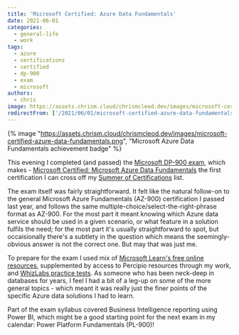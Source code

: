 ```yaml
---
title: 'Microsoft Certified: Azure Data Fundamentals'
date: 2021-06-01
categories:
  - general-life
  - work
tags:
  - azure
  - certifications
  - certified
  - dp-900
  - exam
  - microsoft
authors:
  - chris
image: https://assets.chrism.cloud/chrismcleod.dev/images/microsoft-certified-azure-data-fundamentals.png
redirectFrom: ['/2021/06/01/microsoft-certified-azure-data-fundamentals/']
---
```


{% image "https://assets.chrism.cloud/chrismcleod.dev/images/microsoft-certified-azure-data-fundamentals.png", "Microsoft Azure Data Fundamentals achievement badge" %}

This evening I completed (and passed) the [Microsoft DP-900 exam](https://docs.microsoft.com/en-gb/learn/certifications/exams/dp-900), which makes - [Microsoft Certified: Microsoft Azure Data Fundamentals](https://www.credly.com/earner/earned/badge/ea868257-c9f9-448a-a0b0-bc486ebefbf6) the first certification I can cross off my [Summer of Certifications](https://chrismcleoddev.wordpress.com/2021/05/21/summer-of-certifications/) list.

The exam itself was fairly straightforward. It felt like the natural follow-on to the general Microsoft Azure Fundamentals (AZ-900) certification I passed last year, and follows the same multiple-choice/select-the-right-phrase format as AZ-900. For the most part it meant knowing which Azure data service should be used in a given scenario, or what feature in a solution fulfils the need; for the most part it's usually straightforward to spot, but occaisionally there's a subtlety in the question which means the seemingly-obvious answer is not the correct one. But may that was just me.

To prepare for the exam I used mix of [Microsoft Learn's free online resources](https://docs.microsoft.com/en-gb/learn/certifications/azure-data-fundamentals/), supplemented by access to Percipio resources through my work, and [WhizLabs practice tests](https://youtu.be/Bz-8jM3jg-8). As someone who has been neck-deep in databases for years, I feel I had a bit of a leg-up on some of the more general topics - which meant it was really just the finer points of the specific Azure data solutions I had to learn.

Part of the exam syllabus covered Business Intelligence reporting using Power BI, which might be a good starting point for the next exam in my calendar: Power Platform Fundamentals (PL-900)!
